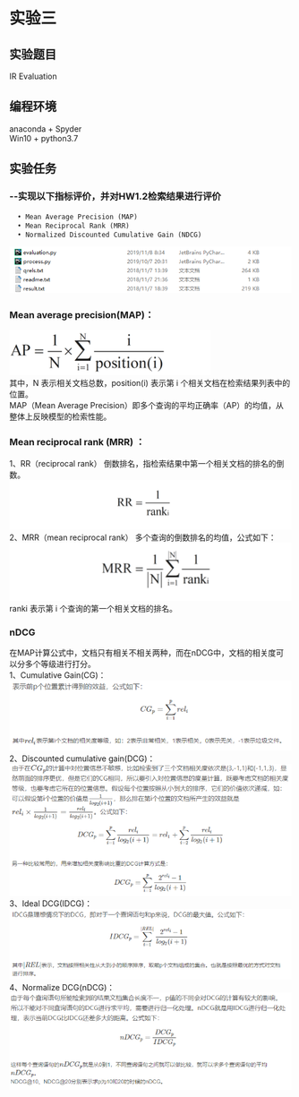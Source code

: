 实验三                       
==============
实验题目 
---------------
IR Evaluation

编程环境 
---------------
anaconda + Spyder  
Win10 + python3.7  

实验任务
---------------  
### --实现以下指标评价，并对HW1.2检索结果进行评价
      • Mean Average Precision (MAP)
      • Mean Reciprocal Rank (MRR)
      • Normalized Discounted Cumulative Gain (NDCG)
  ![image](https://github.com/bailichangan/IR201720140170zhuwenting/blob/master/img-folder/Homework3-1.png)

### Mean average precision(MAP)：  
![image](https://github.com/bailichangan/IR201720140170zhuwenting/blob/master/img-folder/Homework3-4.png)  
其中，N 表示相关文档总数，position(i) 表示第 i 个相关文档在检索结果列表中的位置。  
MAP（Mean Average Precision）即多个查询的平均正确率（AP）的均值，从整体上反映模型的检索性能。    
   
### Mean reciprocal rank (MRR) ：
1、RR（reciprocal rank）
倒数排名，指检索结果中第一个相关文档的排名的倒数。
![image](https://github.com/bailichangan/IR201720140170zhuwenting/blob/master/img-folder/Homework3-2.png)
2、MRR（mean reciprocal rank）
多个查询的倒数排名的均值，公式如下：
![image](https://github.com/bailichangan/IR201720140170zhuwenting/blob/master/img-folder/Homework3-3.png)
ranki 表示第 i 个查询的第一个相关文档的排名。  

### nDCG  
在MAP计算公式中，文档只有相关不相关两种，而在nDCG中，文档的相关度可以分多个等级进行打分。  
1、Cumulative Gain(CG)：  
![image](https://github.com/bailichangan/IR201720140170zhuwenting/blob/master/img-folder/Homework3-5.png)    
2、Discounted cumulative gain(DCG)：  
![image](https://github.com/bailichangan/IR201720140170zhuwenting/blob/master/img-folder/Homework3-6.png)  
3、Ideal DCG(IDCG)：
![image](https://github.com/bailichangan/IR201720140170zhuwenting/blob/master/img-folder/Homework3-7.png)   
4、Normalize DCG(nDCG)：  
![image](https://github.com/bailichangan/IR201720140170zhuwenting/blob/master/img-folder/Homework3-8.png)   
